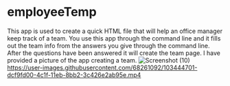 # employeeTemp
This app is used to create a quick HTML file that will help an office manager keep track of a team. 
You use this app through the command line and it fills out the team info from the answers you give through the command line.
After the questions have been answered it will create the team page.
I have provided a picture of the app creating a team.
![Screenshot (10)](https://user-images.githubusercontent.com/68261092/103444245-b89c2180-4c1b-11eb-896f-fa76677b3555.png)
https://user-images.githubusercontent.com/68261092/103444701-dcf9fd00-4c1f-11eb-8bb2-3c426e2ab95e.mp4
